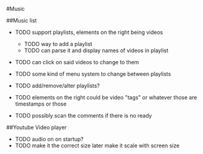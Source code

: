 #Music

##Music list
* TODO support playlists, elements on the right being videos
    * TODO way to add a playlist
    * TODO can parse it and display names of videos in playlist

* TODO can click on said videos to change to them
* TODO some kind of menu system to change between playlists
* TODO add/remove/alter playlists?
* TODO elements on the right could be video "tags" or whatever those are timestamps or those
* TODO possibly scan the comments if there is no ready

##Youtube Video player
* TODO audio on on startup?
* TODO make it the correct size later make it scale with screen size
